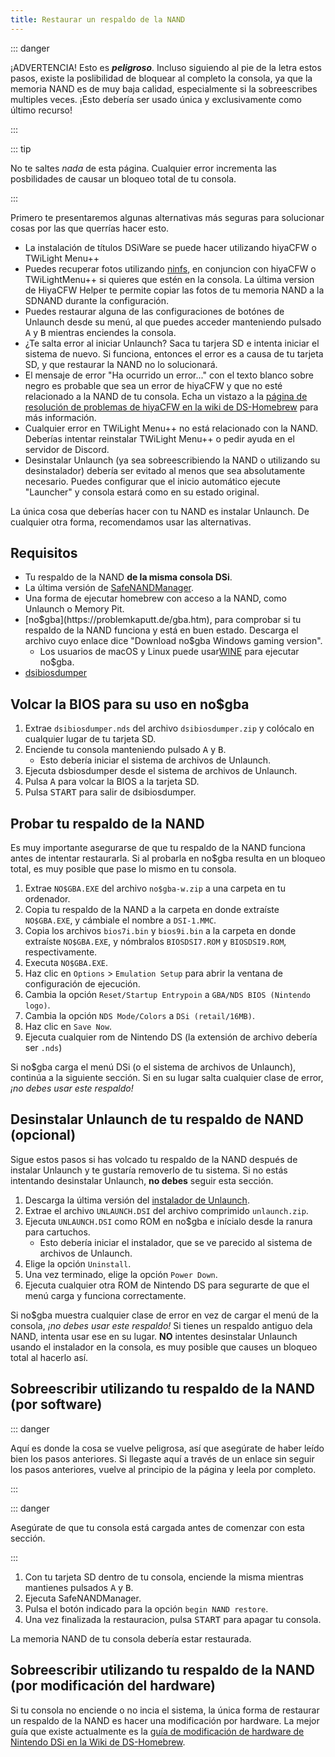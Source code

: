 ```yaml
---
title: Restaurar un respaldo de la NAND
---
```


::: danger

¡ADVERTENCIA! Esto es ***peligroso***. Incluso siguiendo al pie de la letra estos pasos, existe la poslibilidad de bloquear al completo la consola, ya que la memoria NAND es de muy baja calidad, especialmente si la sobreescribes multiples veces. ¡Esto debería ser usado única y exclusivamente como último recurso!

:::

::: tip

No te saltes *nada* de esta página. Cualquier error incrementa las posbilidades de causar un bloqueo total de tu consola.

:::

Primero te presentaremos algunas alternativas más seguras para solucionar cosas por las que querrías hacer esto.
- La instalación de títulos DSiWare se puede hacer utilizando hiyaCFW o TWiLight Menu++
- Puedes recuperar fotos utilizando [ninfs](https://github.com/ihaveamac/ninfs/releases), en conjuncion con hiyaCFW o TWiLightMenu++ si quieres que estén en la consola. La última version de HiyaCFW Helper te permite copiar las fotos de tu memoria NAND a la SDNAND durante la configuración.
- Puedes restaurar alguna de las configuraciones de botónes de Unlaunch desde su menú, al que puedes acceder manteniendo pulsado <kbd class="face">A</kbd> y <kbd class="face">B</kbd> mientras enciendes la consola.
- ¿Te salta error al iniciar Unlaunch? Saca tu tarjera SD e intenta iniciar el sistema de nuevo. Si funciona, entonces el error es a causa de tu tarjeta SD, y que restaurar la NAND no lo solucionará.
- El mensaje de error "Ha ocurrido un error..." con el texto blanco sobre negro es probable que sea un error de hiyaCFW y que no esté relacionado a la NAND de tu consola. Echa un vistazo a la [página de resolución de problemas de hiyaCFW en la wiki de DS-Homebrew](https://wiki.ds-homebrew.com/hiyacfw/faq) para más información.
- Cualquier error en TWiLight Menu++ no está relacionado con la NAND. Deberías intentar reinstalar TWiLight Menu++ o pedir ayuda en el servidor de Discord.
- Desinstalar Unlaunch (ya sea sobreescribiendo la NAND o utilizando su desinstalador) debería ser evitado al menos que sea absolutamente necesario. Puedes configurar que el inicio automático ejecute "Launcher" y consola estará como en su estado original.

La única cosa que deberías hacer con tu NAND es instalar Unlaunch. De cualquier otra forma, recomendamos usar las alternativas.

## Requisitos
- Tu respaldo de la NAND **de la misma consola DSi**.
- La última versión de [SafeNANDManager](https://github.com/DS-Homebrew/SafeNANDManager/releases/latest/download/SafeNANDManager.nds).
- Una forma de ejecutar homebrew con acceso a la NAND, como Unlaunch o Memory Pit.
- [no$gba](https://problemkaputt.de/gba.htm), para comprobar si tu respaldo de la NAND funciona y está en buen estado. Descarga el archivo cuyo enlace dice "Download no$gba Windows gaming version".
    - Los usuarios de macOS y Linux puede usar[WINE](https://winehq.org) para ejecutar no$gba.
- [dsibiosdumper](https://melonds.kuribo64.net/downloads/dsibiosdumper.7z)

## Volcar la BIOS para su uso en no$gba
1. Extrae `dsibiosdumper.nds` del archivo `dsibiosdumper.zip` y colócalo en cualquier lugar de tu tarjeta SD.
2. Enciende tu consola manteniendo pulsado <kbd class="face">A</kbd> y <kbd class="face">B</kbd>.
    - Esto debería iniciar el sistema de archivos de Unlaunch.
3. Ejecuta dsbiosdumper desde el sistema de archivos de Unlaunch.
4. Pulsa <kbd class="face">A</kbd> para volcar la BIOS a la tarjeta SD.
5. Pulsa <kbd>START</kbd> para salir de dsibiosdumper.

## Probar tu respaldo de la NAND
Es muy importante asegurarse de que tu respaldo de la NAND funciona antes de intentar restaurarla. Si al probarla en no$gba resulta en un bloqueo total, es muy posible que pase lo mismo en tu consola.
1. Extrae `NO$GBA.EXE` del archivo `no$gba-w.zip` a una carpeta en tu ordenador.
2. Copia tu respaldo de la NAND a la carpeta en donde extraíste `NO$GBA.EXE`, y cámbiale el nombre a `DSI-1.MMC`.
3. Copia los archivos `bios7i.bin` y `bios9i.bin` a la carpeta en donde extraíste `NO$GBA.EXE`, y nómbralos `BIOSDSI7.ROM` y `BIOSDSI9.ROM`, respectivamente.
4. Executa `NO$GBA.EXE`.
5. Haz clic en `Options` > `Emulation Setup` para abrir la ventana de configuración de ejecución.
6. Cambia la opción `Reset/Startup Entrypoin` a `GBA/NDS BIOS (Nintendo logo)`.
7. Cambia la opción `NDS Mode/Colors` a `DSi (retail/16MB)`.
8. Haz clic en `Save Now`.
9. Ejecuta cualquier rom de Nintendo DS (la extensión de archivo debería ser `.nds`)

Si no$gba carga el menú DSi (o el sistema de archivos de Unlaunch), continúa a la siguiente sección. Si en su lugar salta cualquier clase de error, *¡no debes usar este respaldo!*

## Desinstalar Unlaunch de tu respaldo de NAND (opcional)
Sigue estos pasos si has volcado tu respaldo de la NAND después de instalar Unlaunch y te gustaría removerlo de tu sistema. Si no estás intentando desinstalar Unlaunch, **no debes** seguir esta sección.
1. Descarga la última versión del [instalador de Unlaunch](https://problemkaputt.de/unlaunch.zip).
1. Extrae el archivo `UNLAUNCH.DSI` del archivo comprimido `unlaunch.zip`.
1. Ejecuta `UNLAUNCH.DSI` como ROM en no$gba e inícialo desde la ranura para cartuchos.
    - Esto debería iniciar el instalador, que se ve parecido al sistema de archivos de Unlaunch.
1. Elige la opción `Uninstall`.
1. Una vez terminado, elige la opción `Power Down`.
1. Ejecuta cualquier otra ROM de Nintendo DS para segurarte de que el menú carga y funciona correctamente.

Si no$gba muestra cualquier clase de error en vez de cargar el menú de la consola, *¡no debes usar este respaldo!* Si tienes un respaldo antiguo dela NAND, intenta usar ese en su lugar. **NO** intentes desinstalar Unlaunch usando el instalador en la consola, es muy posible que causes un bloqueo total al hacerlo así.

## Sobreescribir utilizando tu respaldo de la NAND (por software)

::: danger

Aquí es donde la cosa se vuelve peligrosa, así que asegúrate de haber leído bien los pasos anteriores. Si llegaste aquí a través de un enlace sin seguir los pasos anteriores, vuelve al principio de la página y leela por completo.

:::

::: danger

Asegúrate de que tu consola está cargada antes de comenzar con esta sección.

:::

1. Con tu tarjeta SD dentro de tu consola, enciende la misma mientras mantienes pulsados <kbd class="face">A</kbd> y <kbd class="face">B</kbd>.
3. Ejecuta SafeNANDManager.
4. Pulsa el botón indicado para la opción `begin NAND restore`.
6. Una vez finalizada la restauracion, pulsa <kbd>START</kbd> para apagar tu consola.

La memoria NAND de tu consola debería estar restaurada.

## Sobreescribir utilizando tu respaldo de la NAND (por modificación del hardware)
Si tu consola no enciende o no incia el sistema, la única forma de restaurar un respaldo de la NAND es hacer una modificación por hardware. La mejor guía que existe actualmente es la [guía de modificación de hardware de Nintendo DSi en la Wiki de DS-Homebrew](https://wiki.ds-homebrew.com/ds-index/hardmod#nintendo-dsi).
